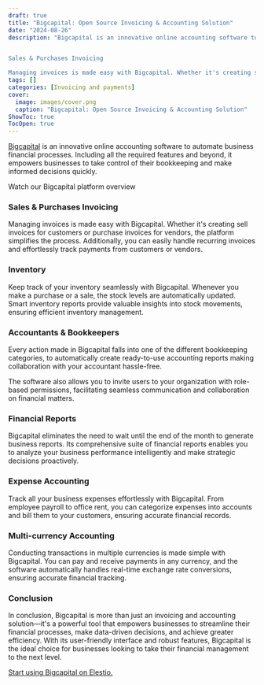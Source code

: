 ```yaml
---
draft: true
title: "Bigcapital: Open Source Invoicing & Accounting Solution"
date: "2024-08-26"
description: "Bigcapital is an innovative online accounting software to automate business financial processes. Including all the required features and beyond, it empowers businesses to take control of their bookkeeping and make informed decisions quickly.


Sales & Purchases Invoicing

Managing invoices is made easy with Bigcapital. Whether it's creating sell"
tags: []
categories: [Invoicing and payments]
cover:
  image: images/cover.png
  caption: "Bigcapital: Open Source Invoicing & Accounting Solution"
ShowToc: true
TocOpen: true
---
```



[Bigcapital](https://elest.io/open-source/bigcapital?ref=blog.elest.io) is an innovative online accounting software to automate business financial processes. Including all the required features and beyond, it empowers businesses to take control of their bookkeeping and make informed decisions quickly.



Watch our Bigcapital platform overview



### Sales \& Purchases Invoicing

Managing invoices is made easy with Bigcapital. Whether it's creating sell invoices for customers or purchase invoices for vendors, the platform simplifies the process. Additionally, you can easily handle recurring invoices and effortlessly track payments from customers or vendors.

### Inventory

Keep track of your inventory seamlessly with Bigcapital. Whenever you make a purchase or a sale, the stock levels are automatically updated. Smart inventory reports provide valuable insights into stock movements, ensuring efficient inventory management.

### Accountants \& Bookkeepers

Every action made in Bigcapital falls into one of the different bookkeeping categories, to automatically create ready\-to\-use accounting reports making collaboration with your accountant hassle\-free. 

The software also allows you to invite users to your organization with role\-based permissions, facilitating seamless communication and collaboration on financial matters.

### Financial Reports

Bigcapital eliminates the need to wait until the end of the month to generate business reports. Its comprehensive suite of financial reports enables you to analyze your business performance intelligently and make strategic decisions proactively.

### Expense Accounting

Track all your business expenses effortlessly with Bigcapital. From employee payroll to office rent, you can categorize expenses into accounts and bill them to your customers, ensuring accurate financial records.

### Multi\-currency Accounting

Conducting transactions in multiple currencies is made simple with Bigcapital. You can pay and receive payments in any currency, and the software automatically handles real\-time exchange rate conversions, ensuring accurate financial tracking.

### Conclusion

In conclusion, Bigcapital is more than just an invoicing and accounting solution—it's a powerful tool that empowers businesses to streamline their financial processes, make data\-driven decisions, and achieve greater efficiency. With its user\-friendly interface and robust features, Bigcapital is the ideal choice for businesses looking to take their financial management to the next level.

[Start using Bigcapital on Elestio.](https://elest.io/open-source/bigcapital?ref=blog.elest.io)



